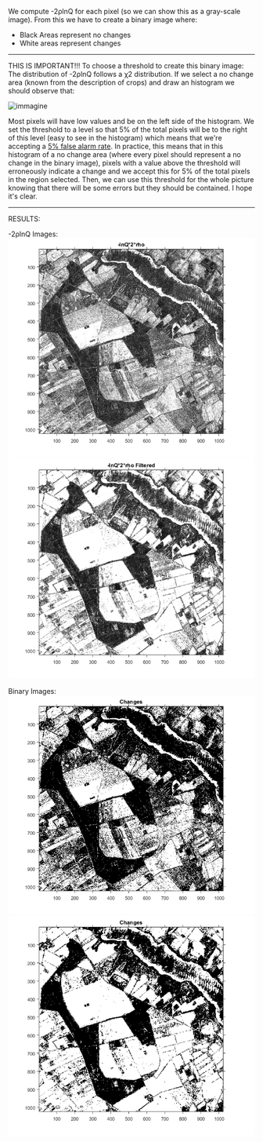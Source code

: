 We compute -2ρlnQ for each pixel (so we can show this as a gray-scale image). From this we have to create a binary image where:  
- Black Areas represent no changes
- White areas represent changes

---
THIS IS IMPORTANT!!!
To choose a threshold to create this binary image: The distribution of -2ρlnQ follows a χ2 distribution. If we select a no change area (known from the description of crops) and draw an histogram we should observe that:

![immagine](https://github.com/Roberto888888/Remote-Sensing-Project-Polarimetric-SAR/assets/90435131/4dcef14a-db7e-467d-8489-4b75a1c1deb8)

Most pixels will have low values and be on the left side of the histogram. We set the threshold to a level so that 5% of the total pixels will be to the right of this level (easy to see in the histogram) which means that we're accepting a <u>5% false alarm rate</u>. In practice, this means that in this histogram of a no change area (where every pixel should represent a no change in the binary image), pixels with a value above the threshold will erroneously indicate a change and we accept this for 5% of the total pixels in the region selected. Then, we can use this threshold for the whole picture knowing that there will be some errors but they should be contained.
I hope it's clear.

---
RESULTS:

-2ρlnQ Images:
![](https://github.com/Roberto888888/Remote-Sensing-Project-Polarimetric-SAR/blob/main/5-Change-Detection/lnQ.bmp)
![](https://github.com/Roberto888888/Remote-Sensing-Project-Polarimetric-SAR/blob/main/5-Change-Detection/lnQ%20Filtered.bmp)

Binary Images:
![](https://github.com/Roberto888888/Remote-Sensing-Project-Polarimetric-SAR/blob/main/5-Change-Detection/changes.bmp)
![](https://github.com/Roberto888888/Remote-Sensing-Project-Polarimetric-SAR/blob/main/5-Change-Detection/changes%20Filtered.bmp)
